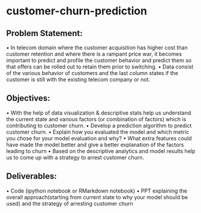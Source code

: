 # customer-churn-prediction

## Problem Statement:
• In telecom domain where the customer acquisition has higher cost than customer retention and where there is a rampant price war, it becomes
important to predict and profile the customer behavior and predict them so that offers can be rolled out to retain them prior to switching.
• Data consist of the various behavior of customers and the last column states if the customer is still with the existing telecom company or not.
## Objectives:
• With the help of data visualization & descriptive stats help us understand the current state and various factors (or combination of factors) which
is contributing to customer churn.
• Develop a prediction algorithm to predict customer churn.
• Explain how you evaluated the model and which metric you chose for your model evaluation and why?
• What extra features could have made the model better and give a better explanation of the factors leading to churn
• Based on the descriptive analytics and model results help us to come up with a strategy to arrest customer churn.
## Deliverables:
• Code (ipython notebook or RMarkdown notebook)
• PPT explaining the overall approach(starting from current state to why your model should be used) and the strategy of arresting customer churn
